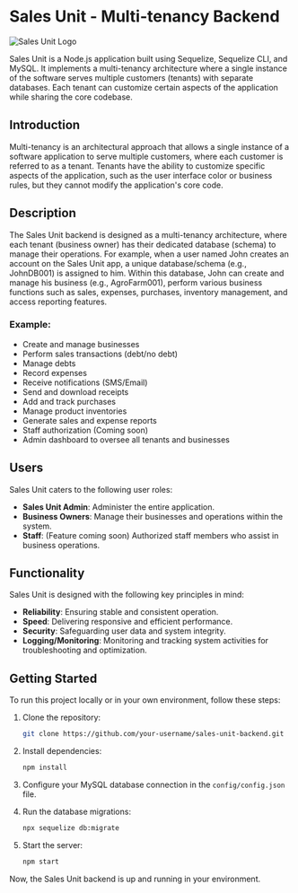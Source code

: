 # Sales Unit - Multi-tenancy Backend

![Sales Unit Logo](sales-unit-logo.png)

Sales Unit is a Node.js application built using Sequelize, Sequelize CLI, and MySQL. It implements a multi-tenancy architecture where a single instance of the software serves multiple customers (tenants) with separate databases. Each tenant can customize certain aspects of the application while sharing the core codebase.

## Introduction

Multi-tenancy is an architectural approach that allows a single instance of a software application to serve multiple customers, where each customer is referred to as a tenant. Tenants have the ability to customize specific aspects of the application, such as the user interface color or business rules, but they cannot modify the application's core code.

## Description

The Sales Unit backend is designed as a multi-tenancy architecture, where each tenant (business owner) has their dedicated database (schema) to manage their operations. For example, when a user named John creates an account on the Sales Unit app, a unique database/schema (e.g., JohnDB001) is assigned to him. Within this database, John can create and manage his business (e.g., AgroFarm001), perform various business functions such as sales, expenses, purchases, inventory management, and access reporting features.

### Example:

- Create and manage businesses
- Perform sales transactions (debt/no debt)
- Manage debts
- Record expenses
- Receive notifications (SMS/Email)
- Send and download receipts
- Add and track purchases
- Manage product inventories
- Generate sales and expense reports
- Staff authorization (Coming soon)
- Admin dashboard to oversee all tenants and businesses

## Users

Sales Unit caters to the following user roles:

- **Sales Unit Admin**: Administer the entire application.
- **Business Owners**: Manage their businesses and operations within the system.
- **Staff**: (Feature coming soon) Authorized staff members who assist in business operations.

## Functionality

Sales Unit is designed with the following key principles in mind:

- **Reliability**: Ensuring stable and consistent operation.
- **Speed**: Delivering responsive and efficient performance.
- **Security**: Safeguarding user data and system integrity.
- **Logging/Monitoring**: Monitoring and tracking system activities for troubleshooting and optimization.

## Getting Started

To run this project locally or in your own environment, follow these steps:

1. Clone the repository:

   ```bash
   git clone https://github.com/your-username/sales-unit-backend.git

   ```

2. Install dependencies:

   ```bash
   npm install

   ```

3. Configure your MySQL database connection in the `config/config.json` file.

4. Run the database migrations:

   ```bash
   npx sequelize db:migrate

   ```

5. Start the server:

   ```bash
   npm start
   ```

Now, the Sales Unit backend is up and running in your environment.
